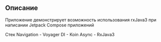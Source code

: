 ## Описание

Приложение демонстрирует возможность использования rxJava3 при написании Jetpack Compose приложений

Стек
Navigation - Voyager
DI - Koin
Async - RxJava3
